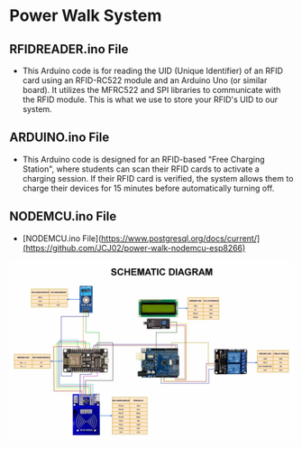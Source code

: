 # Power Walk System
## RFIDREADER.ino File
- This Arduino code is for reading the UID (Unique Identifier) of an RFID card using an RFID-RC522 module and an Arduino Uno (or similar board). It utilizes the MFRC522 and SPI libraries to communicate with the RFID module. This is what we use to store your RFID's UID to our system.

## ARDUINO.ino File
- This Arduino code is designed for an RFID-based "Free Charging Station", where students can scan their RFID cards to activate a charging session. If their RFID card is verified, the system allows them to charge their devices for 15 minutes before automatically turning off.

## NODEMCU.ino File
- [NODEMCU.ino File](https://www.postgresql.org/docs/current/](https://github.com/JCJ02/power-walk-nodemcu-esp8266)
  
![Schematic Diagram - RFID Based Charging Station in QCU](Schematic_Diagram.jpg)
